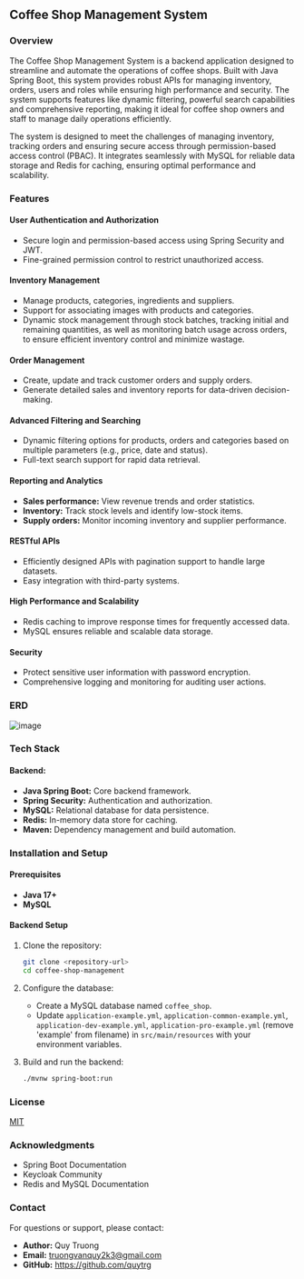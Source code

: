 ## Coffee Shop Management System

### Overview

The Coffee Shop Management System is a backend application designed to streamline and automate the operations of coffee shops. Built with Java Spring Boot, this system provides robust APIs for managing inventory, orders, users and roles while ensuring high performance and security. The system supports features like dynamic filtering, powerful search capabilities and comprehensive reporting, making it ideal for coffee shop owners and staff to manage daily operations efficiently.

The system is designed to meet the challenges of managing inventory, tracking orders and ensuring secure access through permission-based access control (PBAC). It integrates seamlessly with MySQL for reliable data storage and Redis for caching, ensuring optimal performance and scalability.

### Features

#### User Authentication and Authorization

- Secure login and permission-based access using Spring Security and JWT.
- Fine-grained permission control to restrict unauthorized access.

#### Inventory Management

- Manage products, categories, ingredients and suppliers.
- Support for associating images with products and categories.
- Dynamic stock management through stock batches, tracking initial and remaining quantities, as well as monitoring batch usage across orders, to ensure efficient inventory control and minimize wastage.

#### Order Management

- Create, update and track customer orders and supply orders.
- Generate detailed sales and inventory reports for data-driven decision-making.

#### Advanced Filtering and Searching

- Dynamic filtering options for products, orders and categories based on multiple parameters (e.g., price, date and status).
- Full-text search support for rapid data retrieval.

#### Reporting and Analytics

- **Sales performance:** View revenue trends and order statistics.
- **Inventory:** Track stock levels and identify low-stock items.
- **Supply orders:** Monitor incoming inventory and supplier performance.

#### RESTful APIs

- Efficiently designed APIs with pagination support to handle large datasets.
- Easy integration with third-party systems.

#### High Performance and Scalability

- Redis caching to improve response times for frequently accessed data.
- MySQL ensures reliable and scalable data storage.

#### Security

- Protect sensitive user information with password encryption.
- Comprehensive logging and monitoring for auditing user actions.
### ERD
![image](https://github.com/user-attachments/assets/fe9a95c6-4603-424e-bf18-96be92f721cb)
### Tech Stack

#### Backend:

- **Java Spring Boot:** Core backend framework.
- **Spring Security:** Authentication and authorization.
- **MySQL:** Relational database for data persistence.
- **Redis:** In-memory data store for caching.
- **Maven:** Dependency management and build automation.

### Installation and Setup

#### Prerequisites

- **Java 17+**
- **MySQL**

#### Backend Setup

1. Clone the repository:

   ```bash
   git clone <repository-url>
   cd coffee-shop-management
   ```

2. Configure the database:

    - Create a MySQL database named `coffee_shop`.
    - Update `application-example.yml`, `application-common-example.yml`, `application-dev-example.yml`, `application-pro-example.yml` (remove 'example' from filename) in `src/main/resources` with your environment variables.

3. Build and run the backend:

   ```bash
   ./mvnw spring-boot:run
   ```

### License

[MIT](https://choosealicense.com/licenses/mit/)

### Acknowledgments

- Spring Boot Documentation
- Keycloak Community
- Redis and MySQL Documentation

### Contact

For questions or support, please contact:

- **Author:** Quy Truong
- **Email:** truongvanquy2k3@gmail.com
- **GitHub:** https://github.com/quytrg
